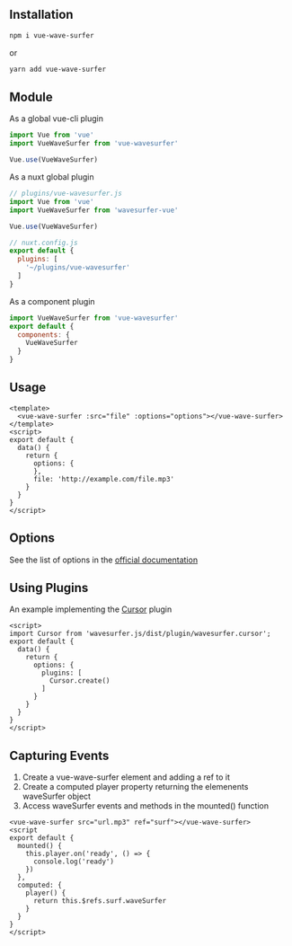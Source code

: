## Installation
```bash
npm i vue-wave-surfer
```
or
```bash
yarn add vue-wave-surfer
```

## Module
As a global vue-cli plugin
```javascript
import Vue from 'vue'
import VueWaveSurfer from 'vue-wavesurfer'

Vue.use(VueWaveSurfer)
```
As a nuxt global plugin
```javascript
// plugins/vue-wavesurfer.js
import Vue from 'vue'
import VueWaveSurfer from 'wavesurfer-vue'

Vue.use(VueWaveSurfer)
```

```javascript
// nuxt.config.js
export default {
  plugins: [
    '~/plugins/vue-wavesurfer'
  ]
}
```
As a component plugin
```javascript
import VueWaveSurfer from 'vue-wavesurfer'
export default {
  components: {
    VueWaveSurfer
  }
}
```

## Usage
```vue
<template>
  <vue-wave-surfer :src="file" :options="options"></vue-wave-surfer>
</template>
<script>
export default {
  data() {
    return {
      options: {
      },
      file: 'http://example.com/file.mp3'
    }
  }
}
</script>
```

## Options
See the list of options in the [official documentation](https://wavesurfer-js.org/docs/options.html)

## Using Plugins
An example implementing the [Cursor](https://wavesurfer-js.org/plugins/cursor.html) plugin
```vue
<script>
import Cursor from 'wavesurfer.js/dist/plugin/wavesurfer.cursor';
export default {
  data() {
    return {
      options: {
        plugins: [
          Cursor.create()
        ]
      }
    }
  }
}
</script>
```

## Capturing Events
1. Create a vue-wave-surfer element and adding a ref to it
2. Create a computed player property returning the elemenents waveSurfer object
3. Access waveSurfer events and methods in the mounted() function
```vue
<vue-wave-surfer src="url.mp3" ref="surf"></vue-wave-surfer>
<script
export default {
  mounted() {
    this.player.on('ready', () => {
      console.log('ready')
    })
  },
  computed: {
    player() {
      return this.$refs.surf.waveSurfer
    }
  }
}
</script>
```
